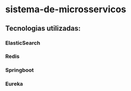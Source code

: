 # sistema-de-microsservicos
## Tecnologias utilizadas:
### ElasticSearch
### Redis
### Springboot
### Eureka
